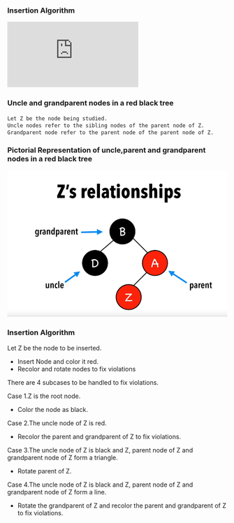 ### Insertion Algorithm
<iframe src="https://www.youtube.com/embed/CO-QPo-nQoU" frameborder="0" allow="autoplay; encrypted-media" allowfullscreen></iframe>

### Uncle and grandparent nodes in a red black tree

    Let Z be the node being studied.
    Uncle nodes refer to the sibling nodes of the parent node of Z.
    Grandparent node refer to the parent node of the parent node of Z.

### Pictorial Representation of uncle,parent and grandparent nodes in a red black tree
<img src="images/uncle.png"/>

### Insertion Algorithm

Let Z be the node to be inserted.

   - Insert Node and color it red.
   - Recolor and rotate nodes to fix violations

There are 4 subcases to be handled to fix violations.

Case 1.Z is the root node.

   - Color the node as black.

Case 2.The uncle node of Z is red.

   - Recolor the parent and grandparent of Z to fix violations.

Case 3.The uncle node of Z is black and Z, parent node of Z and grandparent node of Z form a triangle.

   - Rotate parent of Z.

Case 4.The uncle node of Z is black and Z, parent node of Z and grandparent node of Z form a line.

   - Rotate the grandparent of Z and recolor the parent and grandparent of Z to fix violations.


